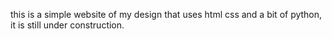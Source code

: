 this is a simple website of my design that uses html css and a bit of python, it is still under construction.
